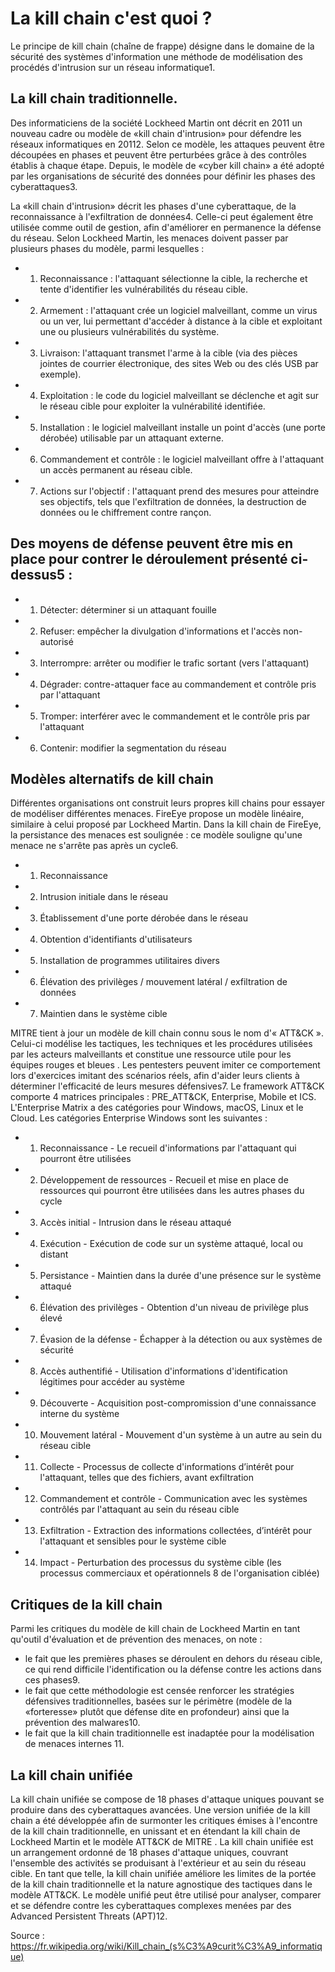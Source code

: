 <a name="balise_01"></a>
# La kill chain c'est quoi ?

Le principe de kill chain (chaîne de frappe) désigne dans le domaine de la sécurité des systèmes d'information une méthode de modélisation des procédés d'intrusion sur un réseau informatique1.

## La kill chain traditionnelle.

Des informaticiens de la société Lockheed Martin ont décrit en 2011 un nouveau cadre ou modèle de «kill chain d'intrusion» pour défendre les réseaux informatiques en 20112. Selon ce modèle, les attaques peuvent être découpées en phases et peuvent être perturbées grâce à des contrôles établis à chaque étape. Depuis, le modèle de «cyber kill chain» a été adopté par les organisations de sécurité des données pour définir les phases des cyberattaques3.

La «kill chain d'intrusion» décrit les phases d'une cyberattaque, de la reconnaissance à l'exfiltration de données4. Celle-ci peut également être utilisée comme outil de gestion, afin d'améliorer en permanence la défense du réseau. Selon Lockheed Martin, les menaces doivent passer par plusieurs phases du modèle, parmi lesquelles :

- 1) Reconnaissance : l'attaquant sélectionne la cible, la recherche et tente d'identifier les vulnérabilités du réseau cible.
- 2) Armement : l'attaquant crée un logiciel malveillant, comme un virus ou un ver, lui permettant d'accéder à distance à la cible et exploitant une ou plusieurs vulnérabilités du système.
- 3) Livraison: l'attaquant transmet l'arme à la cible (via des pièces jointes de courrier électronique, des sites Web ou des clés USB par exemple).
- 4) Exploitation : le code du logiciel malveillant se déclenche et agit sur le réseau cible pour exploiter la vulnérabilité identifiée.
- 5) Installation : le logiciel malveillant installe un point d'accès (une porte dérobée) utilisable par un attaquant externe.
- 6) Commandement et contrôle : le logiciel malveillant offre à l'attaquant un accès permanent au réseau cible.
- 7) Actions sur l'objectif : l'attaquant prend des mesures pour atteindre ses objectifs, tels que l'exfiltration de données, la destruction de données ou le chiffrement contre rançon.

## Des moyens de défense peuvent être mis en place pour contrer le déroulement présenté ci-dessus5 :

- 1) Détecter: déterminer si un attaquant fouille
- 2) Refuser: empêcher la divulgation d'informations et l'accès non-autorisé
- 3) Interrompre: arrêter ou modifier le trafic sortant (vers l'attaquant)
- 4) Dégrader: contre-attaquer face au commandement et contrôle pris par l'attaquant
- 5) Tromper: interférer avec le commandement et le contrôle pris par l'attaquant
- 6) Contenir: modifier la segmentation du réseau

## Modèles alternatifs de kill chain

Différentes organisations ont construit leurs propres kill chains pour essayer de modéliser différentes menaces. FireEye propose un modèle linéaire, similaire à celui proposé par Lockheed Martin. Dans la kill chain de FireEye, la persistance des menaces est soulignée : ce modèle souligne qu'une menace ne s'arrête pas après un cycle6.

- 1) Reconnaissance
- 2) Intrusion initiale dans le réseau
- 3) Établissement d'une porte dérobée dans le réseau
- 4) Obtention d'identifiants d'utilisateurs
- 5) Installation de programmes utilitaires divers
- 6) Élévation des privilèges / mouvement latéral / exfiltration de données
- 7) Maintien dans le système cible

MITRE tient à jour un modèle de kill chain connu sous le nom d'« ATT&CK ». Celui-ci modélise les tactiques, les techniques et les procédures utilisées par les acteurs malveillants et constitue une ressource utile pour les équipes rouges et bleues . Les pentesters peuvent imiter ce comportement lors d'exercices imitant des scénarios réels, afin d'aider leurs clients à déterminer l'efficacité de leurs mesures défensives7. Le framework ATT&CK comporte 4 matrices principales : PRE_ATT&CK, Enterprise, Mobile et ICS. L'Enterprise Matrix a des catégories pour Windows, macOS, Linux et le Cloud. Les catégories Enterprise Windows sont les suivantes :

- 1) Reconnaissance - Le recueil d'informations par l'attaquant qui pourront être utilisées
- 2) Développement de ressources - Recueil et mise en place de ressources qui pourront être utilisées dans les autres phases du cycle
- 3) Accès initial - Intrusion dans le réseau attaqué
- 4) Exécution - Exécution de code sur un système attaqué, local ou distant
- 5) Persistance - Maintien dans la durée d'une présence sur le système attaqué
- 6) Élévation des privilèges - Obtention d'un niveau de privilège plus élevé
- 7) Évasion de la défense - Échapper à la détection ou aux systèmes de sécurité
- 8) Accès authentifié - Utilisation d'informations d'identification légitimes pour accéder au système
- 9) Découverte - Acquisition post-compromission d'une connaissance interne du système
- 10) Mouvement latéral - Mouvement d'un système à un autre au sein du réseau cible
- 11) Collecte - Processus de collecte d'informations d’intérêt pour l'attaquant, telles que des fichiers, avant exfiltration
- 12) Commandement et contrôle - Communication avec les systèmes contrôlés par l'attaquant au sein du réseau cible
- 13) Exfiltration - Extraction des informations collectées, d’intérêt pour l'attaquant et sensibles pour le système cible
- 14) Impact - Perturbation des processus du système cible (les processus commerciaux et opérationnels 8 de l'organisation ciblée)

## Critiques de la kill chain

Parmi les critiques du modèle de kill chain de Lockheed Martin en tant qu'outil d'évaluation et de prévention des menaces, on note :

- le fait que les premières phases se déroulent en dehors du réseau cible, ce qui rend difficile l'identification ou la défense contre les actions dans ces phases9.
- le fait que cette méthodologie est censée renforcer les stratégies défensives traditionnelles, basées sur le périmètre (modèle de la «forteresse» plutôt que défense dite en profondeur) ainsi que la prévention des malwares10.
- le fait que la kill chain traditionnelle est inadaptée pour la modélisation de menaces internes 11.

## La kill chain unifiée

La kill chain unifiée se compose de 18 phases d'attaque uniques pouvant se produire dans des cyberattaques avancées.
Une version unifiée de la kill chain a été développée afin de surmonter les critiques émises à l'encontre de la kill chain traditionnelle, en unissant et en étendant la kill chain de Lockheed Martin et le modèle ATT&CK de MITRE . La kill chain unifiée est un arrangement ordonné de 18 phases d'attaque uniques, couvrant l'ensemble des activités se produisant à l'extérieur et au sein du réseau cible. En tant que telle, la kill chain unifiée améliore les limites de la portée de la kill chain traditionnelle et la nature agnostique des tactiques dans le modèle ATT&CK. Le modèle unifié peut être utilisé pour analyser, comparer et se défendre contre les cyberattaques complexes menées par des Advanced Persistent Threats (APT)12.

Source : https://fr.wikipedia.org/wiki/Kill_chain_(s%C3%A9curit%C3%A9_informatique)
